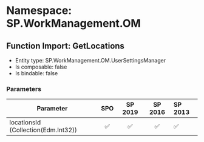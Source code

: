 # Namespace: SP.WorkManagement.OM

## Function Import: GetLocations

- Entity type: SP.WorkManagement.OM.UserSettingsManager
- Is composable: false
- Is bindable: false

### Parameters

Parameter | SPO | SP 2019 | SP 2016 | SP 2013
----------|:---:|:-------:|:-------:|:-------
locationsId (Collection(Edm.Int32)) | ✅ | ✅ | ✅ | ✅
